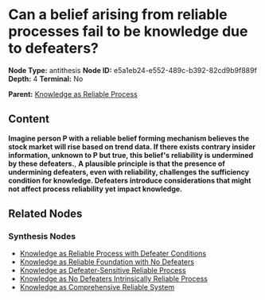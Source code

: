 # Can a belief arising from reliable processes fail to be knowledge due to defeaters?

**Node Type:** antithesis
**Node ID:** e5a1eb24-e552-489c-b392-82cd9b9f889f
**Depth:** 4
**Terminal:** No

**Parent:** [Knowledge as Reliable Process](knowledge-as-reliable-process-synthesis-ff5c39ac-284c-4b30-bc5c-9d0e7edf807e.md)

## Content

**Imagine person P with a reliable belief forming mechanism believes the stock market will rise based on trend data. If there exists contrary insider information, unknown to P but true, this belief's reliability is undermined by these defeaters.**, **A plausible principle is that the presence of undermining defeaters, even with reliability, challenges the sufficiency condition for knowledge. Defeaters introduce considerations that might not affect process reliability yet impact knowledge.**

## Related Nodes

### Synthesis Nodes

- [Knowledge as Reliable Process with Defeater Conditions](knowledge-as-reliable-process-with-defeater-conditions-synthesis-e0766849-009f-4a3b-99ea-7e2de5f2abe4.md)
- [Knowledge as Reliable Foundation with No Defeaters](knowledge-as-reliable-foundation-with-no-defeaters-synthesis-44f2c331-33c7-40c2-ac03-1620bc93f492.md)
- [Knowledge as Defeater-Sensitive Reliable Process](knowledge-as-defeater-sensitive-reliable-process-synthesis-92127722-9b86-4027-8671-243dd35f8f5f.md)
- [Knowledge as No Defeaters Intrinsically Reliable Process](knowledge-as-no-defeaters-intrinsically-reliable-process-synthesis-8bdc7c77-1f61-4d70-86cc-154e24235b49.md)
- [Knowledge as Comprehensive Reliable System](knowledge-as-comprehensive-reliable-system-synthesis-a14451df-f48f-41eb-9e81-7054e1302e3f.md)
